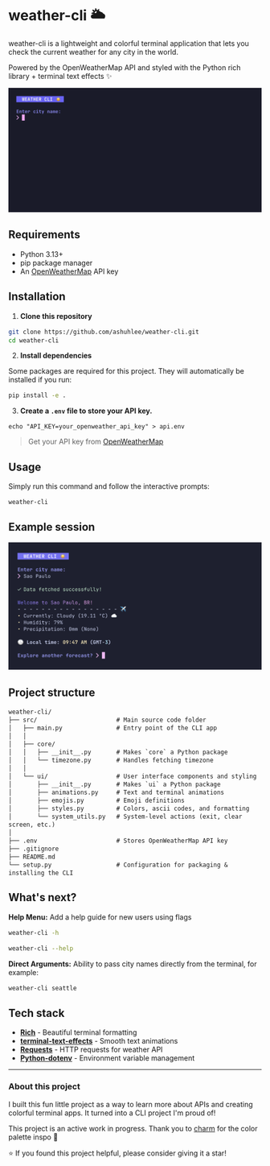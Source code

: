 # weather-cli 🌥️
weather-cli is a lightweight and colorful terminal application that lets you check the current weather for any city in the world.

Powered by the OpenWeatherMap API and styled with the Python rich library + terminal text effects ✨

![preview](preview/preview-1.gif)

## Requirements
- Python 3.13+
- pip package manager
- An [OpenWeatherMap](https://openweathermap.org) API key

## Installation
1. **Clone this repository**
```zsh
git clone https://github.com/ashuhlee/weather-cli.git
cd weather-cli
```
2. **Install dependencies**

Some packages are required for this project. They will automatically be installed if you run:
```zsh
pip install -e .
```
3. **Create a `.env` file to store your API key.**
```
echo "API_KEY=your_openweather_api_key" > api.env
```
> Get your API key from [OpenWeatherMap](https://openweathermap.org/api)

## Usage
Simply run this command and follow the interactive prompts:

```zsh
weather-cli
```

## Example session
![preview](preview/preview-2.png)

## Project structure
```
weather-cli/
├── src/                      # Main source code folder
│   ├── main.py               # Entry point of the CLI app
│   │
│   ├── core/                
│   │   ├── __init__.py       # Makes `core` a Python package
│   │   └── timezone.py       # Handles fetching timezone
│   │
│   └── ui/                   # User interface components and styling
│       ├── __init__.py       # Makes `ui` a Python package
│       ├── animations.py     # Text and terminal animations
│       ├── emojis.py         # Emoji definitions
│       ├── styles.py         # Colors, ascii codes, and formatting
│       └── system_utils.py   # System-level actions (exit, clear screen, etc.)
│
├── .env                      # Stores OpenWeatherMap API key
├── .gitignore               
├── README.md                
└── setup.py                  # Configuration for packaging & installing the CLI

```

## What's next?
**Help Menu:** Add a help guide for new users using flags
```zsh
weather-cli -h
```
```zsh
weather-cli --help
```
**Direct Arguments:** Ability to pass city names directly from the terminal, for example:
```zsh
weather-cli seattle
```

## Tech stack

- **[Rich](https://github.com/Textualize/rich)** - Beautiful terminal formatting
- **[terminal-text-effects](https://github.com/ChrisBuilds/terminaltexteffects)** - Smooth text animations
- **[Requests](https://pypi.org/project/requests/)** - HTTP requests for weather API
- **[Python-dotenv](https://pypi.org/project/python-dotenv/)** - Environment variable management
---
### About this project
I built this fun little project as a way to learn more about APIs and creating colorful terminal apps. It turned into a CLI project I'm proud of!

This project is an active work in progress. Thank you to [charm](https://github.com/charmbracelet) for the color palette inspo 🎨

⭐ If you found this project helpful, please consider giving it a star!